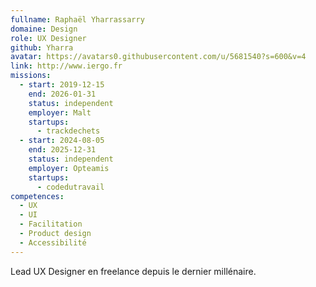 ```yaml
---
fullname: Raphaël Yharrassarry
domaine: Design
role: UX Designer
github: Yharra
avatar: https://avatars0.githubusercontent.com/u/5681540?s=600&v=4
link: http://www.iergo.fr
missions:
  - start: 2019-12-15
    end: 2026-01-31
    status: independent
    employer: Malt
    startups:
      - trackdechets
  - start: 2024-08-05
    end: 2025-12-31
    status: independent
    employer: Opteamis
    startups:
      - codedutravail
competences:
  - UX
  - UI
  - Facilitation
  - Product design
  - Accessibilité
---
```

Lead UX Designer en freelance depuis le dernier millénaire.